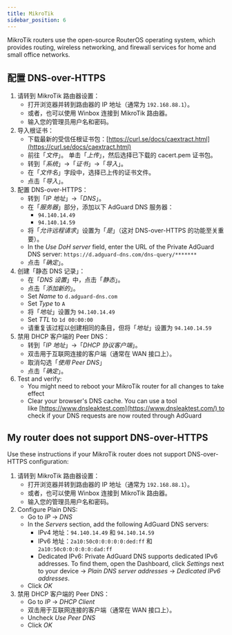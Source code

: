 ```yaml
---
title: MikroTik
sidebar_position: 6
---
```


MikroTik routers use the open-source RouterOS operating system, which provides routing, wireless networking, and firewall services for home and small office networks.

## 配置 DNS-over-HTTPS

1. 请转到 MikroTik 路由器设置：
    - 打开浏览器并转到路由器的 IP 地址（通常为 `192.168.88.1`）。
    - 或者，也可以使用 Winbox 连接到 MikroTik 路由器。
    - 输入您的管理员用户名和密码。
2. 导入根证书：
    - 下载最新的受信任根证书包：[https://curl.se/docs/caextract.html](https://curl.se/docs/caextract.html)
    - 前往「_文件_」。 单击「_上传_」，然后选择已下载的 cacert.pem 证书包。
    - 转到「_系统_」→「_证书_」→「_导入_」。
    - 在「_文件名_」字段中，选择已上传的证书文件。
    - 点击「_导入_」。
3. 配置 DNS-over-HTTPS：
    - 转到「_IP 地址_」→「_DNS_」。
    - 在「_服务器_」部分，添加以下 AdGuard DNS 服务器：
        - `94.140.14.49`
        - `94.140.14.59`
    - 将「_允许远程请求_」设置为「_是_」（这对 DNS-over-HTTPS 的功能至关重要）。
    - In the _Use DoH server_ field, enter the URL of the Private AdGuard DNS server: `https://d.adguard-dns.com/dns-query/*******`
    - 点击「_确定_」。
4. 创建「静态 DNS 记录」：
    - 在「_DNS 设置_」中，点击「_静态_」。
    - 点击「_添加新的_」。
    - Set _Name_ to `d.adguard-dns.com`
    - Set _Type_ to `A`
    - 将「_地址_」设置为 `94.140.14.49`
    - Set _TTL_ to `1d 00:00:00`
    - 请重复该过程以创建相同的条目，但将「_地址_」设置为 `94.140.14.59`
5. 禁用 DHCP 客户端的 Peer DNS：
    - 转到「_IP 地址_」→「_DHCP 协议客户端_」。
    - 双击用于互联网连接的客户端（通常在 WAN 接口上）。
    - 取消勾选「_使用 Peer DNS_」
    - 点击「_确定_」。
6. Test and verify:
    - You might need to reboot your MikroTik router for all changes to take effect
    - Clear your browser's DNS cache. You can use a tool like [https://www.dnsleaktest.com](https://www.dnsleaktest.com/) to check if your DNS requests are now routed through AdGuard

## My router does not support DNS-over-HTTPS

Use these instructions if your MikroTik router does not support DNS-over-HTTPS configuration:

1. 请转到 MikroTik 路由器设置：
    - 打开浏览器并转到路由器的 IP 地址（通常为 `192.168.88.1`）。
    - 或者，也可以使用 Winbox 连接到 MikroTik 路由器。
    - 输入您的管理员用户名和密码。
2. Configure Plain DNS:
    - Go to _IP_ → _DNS_
    - In the _Servers_ section, add the following AdGuard DNS servers:
        - IPv4 地址：`94.140.14.49` 和 `94.140.14.59`
        - IPv6 地址：`2a10:50c0:0:0:0:0:ded:ff` 和 `2a10:50c0:0:0:0:0:dad:ff`
        - Dedicated IPv6: Private AdGuard DNS supports dedicated IPv6 addresses. To find them, open the Dashboard, click _Settings_ next to your device → _Plain DNS server addresses_ → _Dedicated IPv6 addresses_.
    - Click _OK_
3. 禁用 DHCP 客户端的 Peer DNS：
    - Go to _IP_ → _DHCP Client_
    - 双击用于互联网连接的客户端（通常在 WAN 接口上）。
    - Uncheck _Use Peer DNS_
    - Click _OK_
